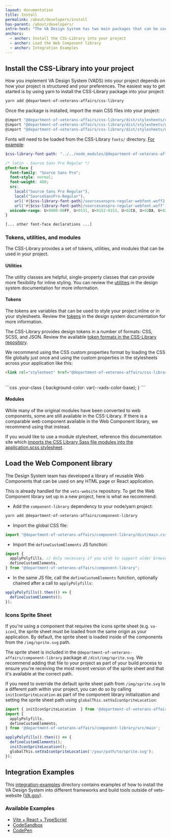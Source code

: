 ```yaml
---
layout: documentation
title: Install
permalink: /about/developers/install
has-parent: /about/developers/
intro-text: "The VA Design System has two main packages that can be used to build custom applications: the CSS-Library and the Web Component library. The CSS-Library provides a set of stylesheets, tokens, and utilities. The Web Component library provides a set of reusable Web Components."
anchors:
  - anchor: Install the CSS-Library into your project
  - anchor: Load the Web Component library
  - anchor: Integration Examples
---
```


## Install the CSS-Library into your project

How you implement VA Design System (VADS) into your project depends on how your project is structured and your preferences. The easiest way to get started is by using yarn to install the CSS-Library package into your project:

```bash
yarn add @department-of-veterans-affairs/css-library
```

Once the package is installed, import the main CSS files into your project:

```js
@import "@department-of-veterans-affairs/css-library/dist/stylesheets/core";
@import "@department-of-veterans-affairs/css-library/dist/stylesheets/uswds-typography";
@import "@department-of-veterans-affairs/css-library/dist/stylesheets/utilities";
```

Fonts will need to be loaded from the CSS-Library `fonts/` directory. [For example](https://github.com/department-of-veterans-affairs/component-library/blob/main/packages/integration-examples/vite-react-typescript/src/fonts/font-face.scss):

```scss
$css-library-font-path: "../../node_modules/@department-of-veterans-affairs/css-library/dist/fonts";

/* latin - Source Sans Pro Regular */
@font-face {
  font-family: "Source Sans Pro";
  font-style: normal;
  font-weight: 400;
  src:
    local("Source Sans Pro Regular"),
    local("SourceSansPro-Regular"),
    url('#{$css-library-font-path}/sourcesanspro-regular-webfont.woff2') format("woff2"),
    url('#{$css-library-font-path}/sourcesanspro-regular-webfont.woff') format("woff");
  unicode-range: U+0000-00FF, U+0131, U+0152-0153, U+02C6, U+02DA, U+02DC, U+2000-206F, U+2074, U+20AC, U+2212, U+2215;
}

[... other font-face declarations ...]
```

### Tokens, utilities, and modules

The CSS-Library provides a set of tokens, utilities, and modules that can be used in your project.

#### Utilities

The utility classes are helpful, single-property classes that can provide more flexibility for inline styling. You can review the [utilities](https://design.va.gov/foundation/utilities/) in the design system documentation for more information.

#### Tokens

The tokens are variables that can be used to style your project inline or in your stylesheets. Review the [tokens](https://design.va.gov/foundation/design-tokens) in the design system documentation for more information.

The CSS-Library provides design tokens in a number of formats: CSS, SCSS, and JSON. Review the available [token formats in the CSS-Library repository](https://github.com/department-of-veterans-affairs/component-library/tree/main/packages/css-library/dist/tokens).

We recommend using the CSS custom properties format by loading the CSS file globally just once and using the custom properties in the stylesheets across your application like this:

```html
<link rel="stylesheet" href="@department-of-veterans-affairs/css-library/dist/tokens/css/variables.css">
```
<br />
```css
.your-class {
  background-color: var(--vads-color-base);
}
```

#### Modules

While many of the original modules have been converted to web components, some are still available in the CSS-Library. If there is a comparable web component available in the Web Component library, we recommend using that instead.

If you would like to use a module stylesheet, reference this documentation site which [imports the CSS Library Sass file modules into the application.scss stylesheet](https://github.com/department-of-veterans-affairs/vets-design-system-documentation/blob/main/src/assets/stylesheets/application.scss).

## Load the Web Component library

The Design System team has developed a library of reusable Web Components that can be used on any HTML page or React application.

This is already handled for the `vets-website` repository. To get the Web Component library set up in a new project, here is what we recommend:

- Add the `component-library` dependency to your node/yarn project: 

```bash
yarn add @department-of-veterans-affairs/component-library
```

- Import the global CSS file:

```js
import "@department-of-veterans-affairs/component-library/dist/main.css";
```

- Import the `defineCustomElements` JS function:

```js
import {
  applyPolyfills, // Only necessary if you wish to support older browsers such as IE11
  defineCustomElements,
} from "@department-of-veterans-affairs/component-library";
```

- In the same JS file, call the `defineCustomElements` function, optionally chained after a call to `applyPolyfills`:

```js
applyPolyfills().then(() => {
  defineCustomElements();
});
```

### Icons Sprite Sheet

If you're using a component that requires the icons sprite sheet (e.g. `va-icon`), the sprite sheet must be loaded from the same origin as your application. By default, the sprite sheet is loaded inside of the components from the `/img/sprite.svg` path.

The sprite sheet is included in the `@department-of-veterans-affairs/component-library` package at `/dist/img/sprite.svg`. We recommend adding that file to your project as part of your build process to ensure you're receiving the most recent version of the sprite sheet and that it's available at the correct path.

If you need to override the default sprite sheet path from `/img/sprite.svg` to a different path within your project, you can do so by calling `initIconSpriteLocation` as part of the component library initialization and setting the sprite sheet path using `globalThis.setVaIconSpriteLocation`:

```js
import { initIconSpriteLocation  } from '@department-of-veterans-affairs/web-components';
import {
  applyPolyfills,
  defineCustomElements,
} from '@department-of-veterans-affairs/component-library/src/main';

applyPolyfills().then(() => {
  defineCustomElements();
  initIconSpriteLocation();
  globalThis.setVaIconSpriteLocation('/your/path/to/sprite.svg');
});
```

## Integration Examples

This [integration-examples](https://github.com/department-of-veterans-affairs/component-library/tree/main/packages/integration-examples) directory contains examples of how to install the VA Design System into different frameworks and build tools outside of vets-website ([VA.gov](https://VA.gov)).

### Available Examples

- [Vite + React + TypeScript](https://github.com/department-of-veterans-affairs/component-library/tree/main/packages/integration-examples/vite-react-typescript#readme)
- [CodeSandbox](https://codesandbox.io/p/sandbox/suspicious-stonebraker-vzfzhw)
- [CodePen](https://codepen.io/jamigibbs-the-sans/pen/jEEdOmY)
